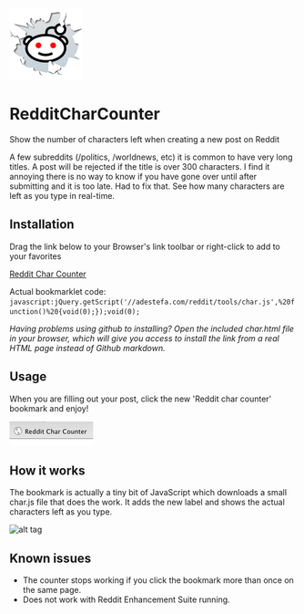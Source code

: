 
![alt tag](https://github.com/adestefa/RedditCharCounter/blob/master/reddit.png)

# RedditCharCounter
Show the number of characters left when creating a new post on Reddit


A few subreddits (/politics, /worldnews, etc) it is common to have very long titles. A post will be rejected if the title is over 300 characters. I find it annoying there is no way to know if you have gone over until after submitting and it is too late. Had to fix that. See how many characters are left as you type in real-time.


## Installation
Drag the link below to your Browser's link toolbar or right-click to add to your favorites

[Reddit Char Counter](javascript:jQuery.getScript('//adestefa.com/reddit/tools/char.js',%20function()%20{void(0);});void(0);)

Actual bookmarklet code: `javascript:jQuery.getScript('//adestefa.com/reddit/tools/char.js',%20function()%20{void(0);});void(0);`

*Having problems using github to installing? Open the included char.html file in your browser, which will give you access to install the link from a real HTML page instead of Github markdown.*


## Usage
When you are filling out your post, click the new 'Reddit char counter' bookmark and enjoy!

![alt tag](https://github.com/adestefa/RedditCharCounter/blob/master/bookmark.jpeg)


## How it works
The bookmark is actually a tiny bit of JavaScript which downloads a small char.js file that does the work. It adds the new label and shows the actual characters left as you type.

![alt tag](http://adestefa.com/reddit/tools/demo.jpeg)


## Known issues
- The counter stops working if you click the bookmark more than once on the same page.
- Does not work with Reddit Enhancement Suite running.

